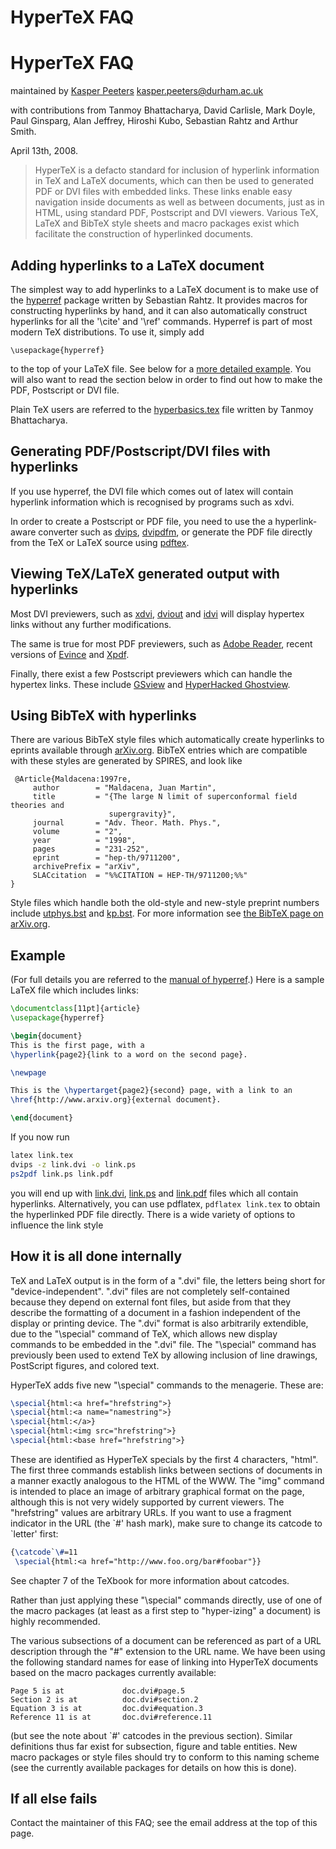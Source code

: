 # HyperTeX FAQ 

HyperTeX FAQ
============

maintained by [Kasper Peeters](http://maths.dur.ac.uk/users/kasper.peeters/index.html) <kasper.peeters@durham.ac.uk>

with contributions from Tanmoy Bhattacharya, David Carlisle, Mark Doyle, Paul Ginsparg, Alan Jeffrey, Hiroshi Kubo, Sebastian Rahtz and Arthur Smith.

April 13th, 2008.

> HyperTeX is a defacto standard for inclusion of hyperlink information in TeX and LaTeX documents, which can then be used to generated PDF or DVI files with embedded links. These links enable easy navigation inside documents as well as between documents, just as in HTML, using standard PDF, Postscript and DVI viewers. Various TeX, LaTeX and BibTeX style sheets and macro packages exist which facilitate the construction of hyperlinked documents.

Adding hyperlinks to a LaTeX document
-------------------------------------

The simplest way to add hyperlinks to a LaTeX document is to make use of the [hyperref](ftp://ftp.tex.ac.uk/tex-archive/macros/latex2e/contrib/hyperref/) package written by Sebastian Rahtz. It provides macros for constructing hyperlinks by hand, and it can also automatically construct hyperlinks for all the '\\cite' and '\\ref' commands. Hyperref is part of most modern TeX distributions. To use it, simply add 
```
\usepackage{hyperref}
``` 
to the top of your LaTeX file. See below for a [more detailed example](#example). You will also want to read the section below in order to find out how to make the PDF, Postscript or DVI file.

Plain TeX users are referred to the [hyperbasics.tex](ftp://ftp.tex.ac.uk/tex-archive/support/hypertex/tanmoy/hyperbasics.tex) file written by Tanmoy Bhattacharya.

Generating PDF/Postscript/DVI files with hyperlinks
---------------------------------------------------

If you use hyperref, the DVI file which comes out of latex will contain hyperlink information which is recognised by programs such as xdvi.

In order to create a Postscript or PDF file, you need to use the a hyperlink-aware converter such as [dvips](http://www.radicaleye.com/dvips.html), [dvipdfm](http://gaspra.kettering.edu/dvipdfm/), or generate the PDF file directly from the TeX or LaTeX source using [pdftex](http://www.tug.org/applications/pdftex/).

Viewing TeX/LaTeX generated output with hyperlinks
--------------------------------------------------

Most DVI previewers, such as [xdvi](http://math.berkeley.edu/~vojta/xdvi.html), [dviout](http://akagi.ms.u-tokyo.ac.jp/ftp.html#TeX) and [idvi](http://www.geom.umn.edu/java/idvi/) will display hypertex links without any further modifications.

The same is true for most PDF previewers, such as [Adobe Reader](http://www.adobe.com/products/acrobat/readstep2.html), recent versions of [Evince](http://www.gnome.org/projects/evince/) and [Xpdf](http://www.foolabs.com/xpdf/).

Finally, there exist a few Postscript previewers which can handle the hypertex links. These include [GSview](http://pages.cs.wisc.edu/~ghost/gsview/) and [HyperHacked Ghostview](http://arXiv.org/hypertex/sources/hyper-gs/).

Using BibTeX with hyperlinks
----------------------------

There are various BibTeX style files which automatically create hyperlinks to eprints available through [arXiv.org](http://arxiv.org). BibTeX entries which are compatible with these styles are generated by SPIRES, and look like
```
 @Article{Maldacena:1997re,
     author        = "Maldacena, Juan Martin",
     title         = "{The large N limit of superconformal field theories and
                      supergravity}",
     journal       = "Adv. Theor. Math. Phys.",
     volume        = "2",
     year          = "1998",
     pages         = "231-252",
     eprint        = "hep-th/9711200",
     archivePrefix = "arXiv",
     SLACcitation  = "%%CITATION = HEP-TH/9711200;%%"
} 
``` 
 Style files which handle both the old-style and new-style preprint numbers include [utphys.bst](http://golem.ph.utexas.edu/~distler/TeXstuff/utphys.bst) and [kp.bst](bibstyles/kp.bst). For more information see [the BibTeX page on arXiv.org](bibstyles/).

Example
-------

(For full details you are referred to the [manual of hyperref](http://www.tug.org/applications/hyperref/ftp/doc/manual.html).) Here is a sample LaTeX file which includes links:
```LaTeX
\documentclass[11pt]{article}
\usepackage{hyperref}

\begin{document}
This is the first page, with a 
\hyperlink{page2}{link to a word on the second page}.

\newpage

This is the \hypertarget{page2}{second} page, with a link to an
\href{http://www.arxiv.org}{external document}.

\end{document}
```
If you now run
```bash
latex link.tex
dvips -z link.dvi -o link.ps
ps2pdf link.ps link.pdf
```
you will end up with [link.dvi](link.dvi), [link.ps](link.ps) and [link.pdf](link.pdf) files which all contain hyperlinks. Alternatively, you can use pdflatex, `pdflatex link.tex` to obtain the hyperlinked PDF file directly. There is a wide variety of options to influence the link style

How it is all done internally
-----------------------------

TeX and LaTeX output is in the form of a ".dvi" file, the letters being short for "device-independent". ".dvi" files are not completely self-contained because they depend on external font files, but aside from that they describe the formatting of a document in a fashion independent of the display or printing device. The ".dvi" format is also arbitrarily extendible, due to the "\\special" command of TeX, which allows new display commands to be embedded in the ".dvi" file. The "\\special" command has previously been used to extend TeX by allowing inclusion of line drawings, PostScript figures, and colored text.

HyperTeX adds five new "\\special" commands to the menagerie. These are: 
```LaTeX
\special{html:<a href="hrefstring">}
\special{html:<a name="namestring">}
\special{html:</a>}
\special{html:<img src="hrefstring">}
\special{html:<base href="hrefstring">}
```
These are identified as HyperTeX specials by the first 4 characters, "html". The first three commands establish links between sections of documents in a manner exactly analogous to the HTML of the WWW. The "img" command is intended to place an image of arbitrary graphical format on the page, although this is not very widely supported by current viewers. The "hrefstring" values are arbitrary URLs. If you want to use a fragment indicator in the URL (the \`#' hash mark), make sure to change its catcode to \`letter' first: 
```LaTeX
{\catcode`\#=11
 \special{html:<a href="http://www.foo.org/bar#foobar"}}
``` 
See chapter 7 of the TeXbook for more information about catcodes.

Rather than just applying these "\\special" commands directly, use of one of the macro packages (at least as a first step to "hyper-izing" a document) is highly recommended.

The various subsections of a document can be referenced as part of a URL description through the "#" extension to the URL name. We have been using the following standard names for ease of linking into HyperTeX documents based on the macro packages currently available: 
```
Page 5 is at             doc.dvi#page.5
Section 2 is at          doc.dvi#section.2
Equation 3 is at         doc.dvi#equation.3
Reference 11 is at       doc.dvi#reference.11
```
(but see the note about \`#' catcodes in the previous section). Similar definitions thus far exist for subsection, figure and table entities. New macro packages or style files should try to conform to this naming scheme (see the currently available packages for details on how this is done).

If all else fails
-----------------

Contact the maintainer of this FAQ; see the email address at the top of this page.